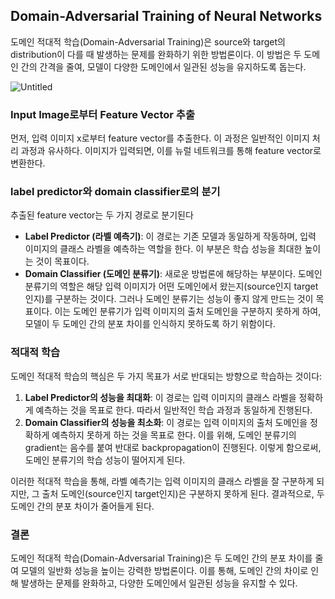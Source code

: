 ## Domain-Adversarial Training of Neural Networks

도메인 적대적 학습(Domain-Adversarial Training)은 source와 target의 distribution이 다를 때 발생하는 문제를 완화하기 위한 방법론이다. 이 방법은 두 도메인 간의 간격을 줄여, 모델이 다양한 도메인에서 일관된 성능을 유지하도록 돕는다.

![Untitled](https://jamiekang.github.io/media/2017-06-05-domain-adversarial-training-of-neural-networks-fig1.jpg)

### Input Image로부터 Feature Vector 추출

먼저, 입력 이미지 x로부터 feature vector를 추출한다. 이 과정은 일반적인 이미지 처리 과정과 유사하다. 이미지가 입력되면, 이를 뉴럴 네트워크를 통해 feature vector로 변환한다.

### **label predictor**와 **domain classifier**로의 분기

추출된 feature vector는 두 가지 경로로 분기된다

- **Label Predictor (라벨 예측기)**: 이 경로는 기존 모델과 동일하게 작동하며, 입력 이미지의 클래스 라벨을 예측하는 역할을 한다. 이 부분은 학습 성능을 최대한 높이는 것이 목표이다.
- **Domain Classifier (도메인 분류기)**: 새로운 방법론에 해당하는 부분이다. 도메인 분류기의 역할은 해당 입력 이미지가 어떤 도메인에서 왔는지(source인지 target인지)를 구분하는 것이다. 그러나 도메인 분류기는 성능이 좋지 않게 만드는 것이 목표이다. 이는 도메인 분류기가 입력 이미지의 출처 도메인을 구분하지 못하게 하여, 모델이 두 도메인 간의 분포 차이를 인식하지 못하도록 하기 위함이다.

### 적대적 학습

도메인 적대적 학습의 핵심은 두 가지 목표가 서로 반대되는 방향으로 학습하는 것이다:

1. **Label Predictor의 성능을 최대화**: 이 경로는 입력 이미지의 클래스 라벨을 정확하게 예측하는 것을 목표로 한다. 따라서 일반적인 학습 과정과 동일하게 진행된다.
2. **Domain Classifier의 성능을 최소화**: 이 경로는 입력 이미지의 출처 도메인을 정확하게 예측하지 못하게 하는 것을 목표로 한다. 이를 위해, 도메인 분류기의 gradient는 음수를 붙여 반대로 backpropagation이 진행된다. 이렇게 함으로써, 도메인 분류기의 학습 성능이 떨어지게 된다.

이러한 적대적 학습을 통해, 라벨 예측기는 입력 이미지의 클래스 라벨을 잘 구분하게 되지만, 그 출처 도메인(source인지 target인지)은 구분하지 못하게 된다. 결과적으로, 두 도메인 간의 분포 차이가 줄어들게 된다.

### 결론

도메인 적대적 학습(Domain-Adversarial Training)은 두 도메인 간의 분포 차이를 줄여 모델의 일반화 성능을 높이는 강력한 방법론이다. 이를 통해, 도메인 간의 차이로 인해 발생하는 문제를 완화하고, 다양한 도메인에서 일관된 성능을 유지할 수 있다.